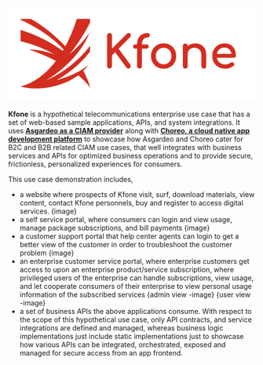 <p align="center">
  <img src="/images/kfone-logo.png">
</p>

**Kfone** is a hypothetical telecommunications enterprise use case that has a set of web-based sample applications, APIs, and system integrations.  It uses [**Asgardeo as a CIAM provider**](https://wso2.com/asgardeo/) along with [**Choreo, a cloud native app development platform**](https://wso2.com/choreo/) to showcase how Asgardeo and Choreo cater for B2C and B2B related CIAM use cases, that well integrates with business services and APIs for optimized business operations and to provide secure, frictionless, personalized experiences for consumers.

This use case demonstration includes,
 - a website where prospects of Kfone visit, surf, download materials, view content, contact Kfone personnels, buy and register to access digital services.
{image}
- a self service portal, where consumers can login and view usage, manage package subscriptions, and bill payments
{image}
- a customer support portal that help center agents can login to get a better view of the customer in order to troubleshoot the customer problem
{image}
- an enterprise customer service portal, where enterprise customers get access to upon an enterprise product/service subscription, where privileged users of the enterprise can handle subscriptions, view usage, and let cooperate consumers of their enterprise to view personal usage information of the subscribed services
{admin view -image}
{user view -image} 
- a set of business APIs the above applications consume. With respect to the scope of this hypothetical use case, only API contracts, and service integrations are defined and managed, whereas business logic implementations just include static implementations just to showcase how various APIs can be integrated, orchestrated, exposed and managed for secure access from an app frontend.
